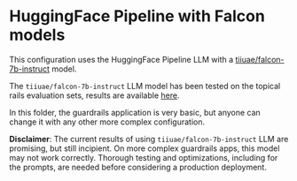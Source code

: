# HuggingFace Pipeline with Falcon models

This configuration uses the HuggingFace Pipeline LLM with a [tiiuae/falcon-7b-instruct](https://huggingface.co/tiiuae/falcon-7b-instruct) model.

The `tiiuae/falcon-7b-instruct` LLM model has been tested on the topical rails evaluation sets, results are available [here](../../../nemoguardrails/eval/README.md).

In this folder, the guardrails application is very basic, but anyone can change it with any other more complex configuration.

**Disclaimer**: The current results of using `tiiuae/falcon-7b-instruct` LLM are promising, but still incipient.
On more complex guardrails apps, this model may not work correctly. Thorough testing and optimizations, including for the prompts, are needed before considering a production deployment.
